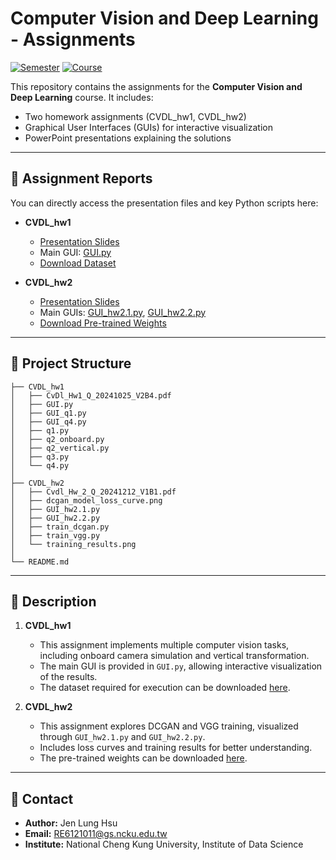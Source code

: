 # Computer Vision and Deep Learning - Assignments

[![Semester](https://img.shields.io/badge/Semester-Fall%202024-blue)]() [![Course](https://img.shields.io/badge/Course-Computer%20Vision%20and%20Deep%20Learning-orange)]()

This repository contains the assignments for the **Computer Vision and Deep Learning** course. It includes:
- Two homework assignments (CVDL_hw1, CVDL_hw2)
- Graphical User Interfaces (GUIs) for interactive visualization
- PowerPoint presentations explaining the solutions

---

## 📄 Assignment Reports

You can directly access the presentation files and key Python scripts here:

- **CVDL_hw1**
  - [Presentation Slides](./CVDL_hw1/CvDl_Hw1_Q_20241025_V2B4.pdf)
  - Main GUI: [GUI.py](./CVDL_hw1/GUI.py)
  - [Download Dataset](https://drive.google.com/drive/folders/1kseEuXFH4MRNuD4VaxjQiRR87asbI3CJ?usp=sharing)

- **CVDL_hw2**
  - [Presentation Slides](./CVDL_hw2/Cvdl_Hw_2_Q_20241212_V1B1.pdf)
  - Main GUIs: [GUI_hw2.1.py](./CVDL_hw2/GUI_hw2.1.py), [GUI_hw2.2.py](./CVDL_hw2/GUI_hw2.2.py)
  - [Download Pre-trained Weights](https://drive.google.com/drive/folders/1K9IRpo8amMC15TmdcztwW_Wy5-SHZo_L?usp=sharing)

---

## 📂 Project Structure
```
├── CVDL_hw1
│   ├── CvDl_Hw1_Q_20241025_V2B4.pdf
│   ├── GUI.py
│   ├── GUI_q1.py
│   ├── GUI_q4.py
│   ├── q1.py
│   ├── q2_onboard.py
│   ├── q2_vertical.py
│   ├── q3.py
│   └── q4.py
│
├── CVDL_hw2
│   ├── Cvdl_Hw_2_Q_20241212_V1B1.pdf
│   ├── dcgan_model_loss_curve.png
│   ├── GUI_hw2.1.py
│   ├── GUI_hw2.2.py
│   ├── train_dcgan.py
│   ├── train_vgg.py
│   └── training_results.png
│
└── README.md
```

---

## 📌 Description
1. **CVDL_hw1**
   - This assignment implements multiple computer vision tasks, including onboard camera simulation and vertical transformation.
   - The main GUI is provided in `GUI.py`, allowing interactive visualization of the results.
   - The dataset required for execution can be downloaded [here](https://drive.google.com/drive/folders/1kseEuXFH4MRNuD4VaxjQiRR87asbI3CJ?usp=sharing).

2. **CVDL_hw2**
   - This assignment explores DCGAN and VGG training, visualized through `GUI_hw2.1.py` and `GUI_hw2.2.py`.
   - Includes loss curves and training results for better understanding.
   - The pre-trained weights can be downloaded [here](https://drive.google.com/drive/folders/1K9IRpo8amMC15TmdcztwW_Wy5-SHZo_L?usp=sharing).

---

## 📝 Contact
- **Author:** Jen Lung Hsu
- **Email:** RE6121011@gs.ncku.edu.tw
- **Institute:** National Cheng Kung University, Institute of Data Science
